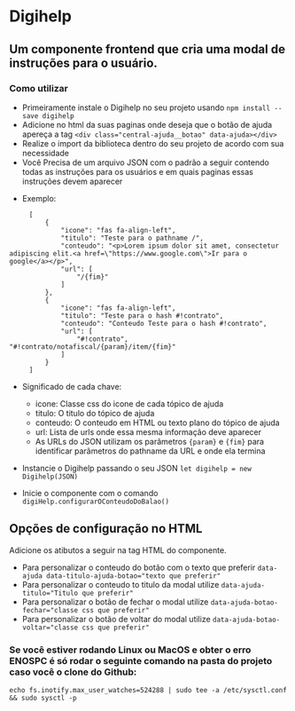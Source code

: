 # Digihelp
## Um componente frontend que cria uma modal de instruções para o usuário.

### Como utilizar

 - Primeiramente instale o Digihelp no seu projeto usando `npm install --save digihelp`
 - Adicione no html da suas paginas onde deseja que o botão de ajuda apereça a tag `<div class="central-ajuda__botao" data-ajuda></div>`
 - Realize o import da biblioteca dentro do seu projeto de acordo com sua necessidade
 - Você Precisa de um arquivo JSON com o padrão a seguir contendo todas as instruções para os usuários e em quais paginas essas instruções devem aparecer
  * Exemplo:
   ```
        [
            {
                "icone": "fas fa-align-left",
                "titulo": "Teste para o pathname /",
                "conteudo": "<p>Lorem ipsum dolor sit amet, consectetur adipiscing elit.<a href=\"https://www.google.com\">Ir para o google</a></p>",
                "url": [
                    "/{fim}"
                ]
            },
            {
                "icone": "fas fa-align-left",
                "titulo": "Teste para o hash #!contrato",
                "conteudo": "Conteudo Teste para o hash #!contrato",
                "url": [
                    "#!contrato", "#!contrato/notafiscal/{param}/item/{fim}"
                ]
            }
        ]
   ```
   - Significado de cada chave:
     - icone: Classe css do icone de cada tópico de ajuda
     - titulo: O titulo do tópico de ajuda
     - conteudo: O conteudo em HTML ou texto plano do tópico de ajuda
     - url: Lista de urls onde essa mesma informação deve aparecer
     - As URLs do JSON utilizam os parâmetros `{param}` e `{fim}` para identificar parâmetros do pathname da URL e onde ela termina
 
 - Instancie o Digihelp passando o seu JSON `let digihelp = new Digihelp(JSON)`
 
 - Inicie o componente com o comando `digiHelp.configurarOConteudoDoBalao()`

## Opções de configuração no HTML

 Adicione os atibutos a seguir na tag HTML do componente.
 
 - Para personalizar o conteudo do botão com o texto que preferir `data-ajuda data-titulo-ajuda-botao="texto que preferir"`
 - Para personalizar o conteudo to titulo da modal utilize `data-ajuda-titulo="Titulo que preferir"` 
 - Para personalizar o botão de fechar o modal utilize `data-ajuda-botao-fechar="classe css que preferir"`
 - Para personalizar o botão de voltar do modal utilize `data-ajuda-botao-voltar="classe css que preferir"`

### Se você estiver rodando Linux ou MacOS e obter o erro ENOSPC é só rodar o seguinte comando na pasta do projeto caso você o clone do Github:
 ```
 echo fs.inotify.max_user_watches=524288 | sudo tee -a /etc/sysctl.conf && sudo sysctl -p
 ```
